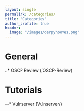 ```yaml
---
layout: single
permalink: /categories/
title: "Categories"
author_profile: true
header:
  image: "/images/derpyhooves.png"
---
```


 # General 
 
..* OSCP Review (/OSCP-Review)

 # Tutorials
 
 --* Vulnserver (Vulnserver/)